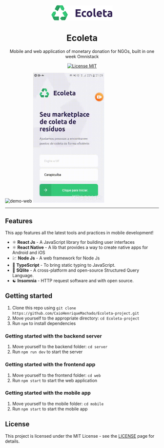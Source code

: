 <h1 align="center">
<br>
  <img src="./mobile/src/assets/logo2x.png" alt="Ecoleta" width="200">
<br>
<br>
Ecoleta
</h1>

<p align="center">Mobile and web application of monetary donation for NGOs, built in one week Omnistack</p>

<p align="center">
  <a href="https://opensource.org/licenses/MIT">
    <img src="https://img.shields.io/badge/License-MIT-blue.svg" alt="License MIT">
  </a>
</p>

<div>
  <img src="./web/src/assets/demo_web.gif" alt="demo-web" height="425" width="660">
  <img src="./mobile/assets/demo_app.gif" alt="demo-mobile" height="425">
</div>

<hr />

## Features

This app features all the latest tools and practices in mobile development!

- ⚛️ **React Js** 	- A JavaScript library for building user interfaces
- ⚛️ **React Native** 	- A lib that provides a way to create native apps for Android and iOS
- 💹 **Node Js** 	- A web framework for Node Js
- 📄 **TypeScript**	- To bring static typing to JavaScript.
- 📄 **SQlite** 		- A cross-platform and open-source Structured Query Language.
- ☯️ **Insomnia** 	- HTTP request software and with open source.


## Getting started

1. Clone this repo using `git clone https://github.com/CaioHenriqueMachado/Ecoleta-project.git`
2. Move yourself to the appropriate directory: `cd Ecoleta-project`<br />
3. Run `npm` to install dependencies<br />


### Getting started with the backend server

1. Move yourself to the backend folder: `cd server`
2. Run `npm run dev` to start the server

### Getting started with the frontend app

1. Move yourself to the frontend folder: `cd web`
2. Run `npm start` to start the web application

### Getting started with the mobile app

1. Move yourself to the mobile folder: `cd mobile`
2. Run `npm start` to start the mobile app


## License

This project is licensed under the MIT License - see the [LICENSE](https://opensource.org/licenses/MIT) page for details.
